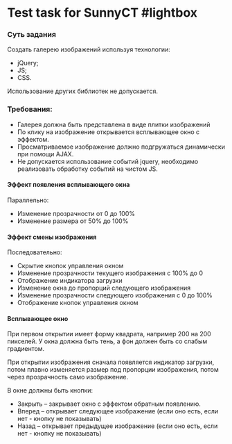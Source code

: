 <h1>Test task for SunnyCT #lightbox</h1>

<h3>Суть задания</h3>
<p>Создать галерею изображений используя технологии:</p>
<ul>
	<li>jQuery;</li>
	<li>JS;</li>
	<li>CSS.</li>
</ul>
<p>Использование других библиотек не допускается.</p>

<h3>Требования:</h3>
<ul>
<li>Галерея должна быть представлена в виде плитки изображений</li>
<li>По клику на изображение открывается всплывающее окно с эффектом.</li>
<li>Просматриваемое изображение должно подгружаться динамически при помощи AJAX.</li>
<li>Не допускается использование событий jquery, необходимо реализовать обработку событий на чистом JS.</li>
</ul>

<h4>Эффект появления всплывающего окна</h4>
<p>Параллельно:</p>
<ul>
	<li>Изменение прозрачности от 0 до 100%</li>
	<li>Изменение размера от 50% до 100%</li>
</ul>

<h4>Эффект смены изображения</h4>
<p>Последовательно:</p>
<ul>
	<li>Скрытие кнопок управления окном</li>
	<li>Изменение прозрачности текущего изображения с 100% до 0</li>
	<li>Отображение индикатора загрузки</li>
	<li>Изменение окна до пропорций следующего изображения</li>
	<li>Изменение прозрачности следующего изображения с 0 до 100%</li>
	<li>Отображение кнопок управления окном</li>
</ul>

<h4>Всплывающее окно</h4>
<p>При первом открытии имеет форму квадрата, например 200 на 200 пикселей. У окна должна быть тень, а фон должен быть со слабым градиентом.</p>
<p>При открытии изображения сначала появляется индикатор загрузки, потом плавно изменяется размер под пропорции изображения, потом через прозрачность само изображение.</p>
<p>В окне должны быть кнопки:</p>
<ul>
	<li>Закрыть – закрывает окно с эффектом обратным появлению.</li>
	<li>Вперед – открывает следующее изображение (если оно есть, если нет - кнопку не показывать)</li>
	<li>Назад – открывает предыдущее изображение (если оно есть, если нет - кнопку не показывать)</li>
</ul>
